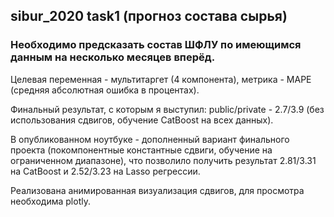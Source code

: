 ## sibur_2020 task1 (прогноз состава сырья)

### Необходимо предсказать состав ШФЛУ по имеющимся данным на несколько месяцев вперёд.
Целевая переменная - мультитаргет (4 компонента), метрика - MAPE (средняя абсолютная ошибка в процентах).

Финальный результат, с которым я выступил: public/private - 2.7/3.9 (без использования сдвигов, обучение CatBoost на всех данных).

В опубликованном ноутбуке - дополненный вариант финального проекта (покомпонентные константные сдвиги, обучение на ограниченном диапазоне), что позволило получить результат 2.81/3.31 на CatBoost и 2.52/3.23 на Lasso регрессии.

Реализована анимированная визуализация сдвигов, для просмотра необходима plotly.
